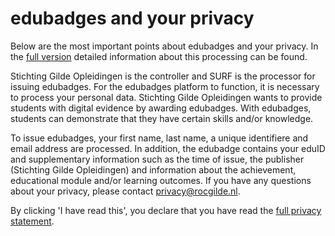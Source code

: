 # edubadges and your privacy

Below are the most important points about edubadges and your privacy. In the [full version](https://raw.githubusercontent.com/edubadges/privacy/master/mbo/stichting-gilde-opleidingen/edubadges-formal-text-en.md) detailed information about this processing can be found.

Stichting Gilde Opleidingen is the controller and SURF is the processor for issuing edubadges. For the edubadges platform to function, it is necessary to process your personal data. Stichting Gilde Opleidingen wants to provide students with digital evidence by awarding edubadges. With edubadges, students can demonstrate that they have certain skills and/or knowledge.

To issue edubadges, your first name, last name, a unique identifiere and email address are processed. In addition, the edubadge contains your eduID and supplementary information such as the time of issue, the publisher (Stichting Gilde Opleidingen) and information about the achievement, educational module and/or learning outcomes. If you have any questions about your privacy, please contact [privacy@rocgilde.nl](mailto:privacy@rocgilde.nl). 

By clicking 'I have read this', you declare that you have read the [full privacy statement](https://raw.githubusercontent.com/edubadges/privacy/master/mbo/stichting-gilde-opleidingen/edubadges-formal-text-en.md).
